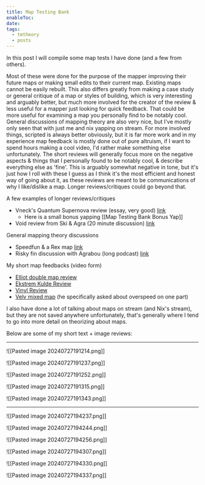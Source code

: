 ```yaml
---
title: Map Testing Bank
enableToc: 
date: 
tags:
  - tmtheory
  - posts
---
```

In this post I will compile some map tests I have done (and a few from others).

Most of these were done for the purpose of the mapper improving their future maps or making small edits to their current map. Existing maps cannot be easily rebuilt. This also differs greatly from making a case study or general critique of a map or styles of building, which is very interesting and arguably better, but much more involved for the creator of the review & less useful for a mapper just looking for quick feedback. That could be more useful for examining a map you personally find to be notably cool. General discussions of mapping theory are also very nice, but I've mostly only seen that with just me and nix yapping on stream. For more involved things, scripted is always better obviously, but it is far more work and in my experience map feedback is mostly done out of pure altruism, if I want to spend hours making a cool video, I'd rather make something else unfortunately. The short reviews will generally focus more on the negative aspects & things that I personally found to be notably cool, & describe everything else as 'fine'. This is arguably somewhat negative in tone, but it's just how I roll with these I guess as I think it's the most efficient and honest way of going about it, as these reviews are meant to be communications of why I like/dislike a map. Longer reviews/critiques could go beyond that.

A few examples of longer reviews/critiques
- Vneck's Quantum Supernova review (essay, very good) [link](https://www.youtube.com/watch?v=_rysCD70wu8)
	- Here is a small bonus yapping [[Map Testing Bank Bonus Yap]]
- Void review from Ski & Agra (20 minute discussion) [link](https://youtu.be/blWyuKXZh0o)

General mapping theory discussions
- Speedfun & a Rex map [link](https://youtu.be/5P8W9l9A5vk)
- Risky fin discussion with Agrabou (long podcast) [link](https://youtu.be/A-n9j3SmWto)

My short map feedbacks (video form)
- [Elliot double map review](https://www.youtube.com/watch?v=3djTgeQjwtc)
- [Ekstrem Kulde Review](https://www.youtube.com/watch?v=JvSps2cQ62U)
- [Vinyl Review](https://youtu.be/blWyuKXZh0o)
- [Velv mixed map](https://www.youtube.com/watch?v=9e2Hl9bA9VU) (he specifically asked about overspeed on one part)

I also have done a lot of talking about maps on stream (and Nix's stream), but they are not saved anywhere unfortunately, that's generally where I tend to go into more detail on theorizing about maps.

Below are some of my short text + image reviews:

---
![[Pasted image 20240727191214.png]]

![[Pasted image 20240727191237.png]]

![[Pasted image 20240727191252.png]]

![[Pasted image 20240727191315.png]]

![[Pasted image 20240727191343.png]]

---

![[Pasted image 20240727194237.png]]

![[Pasted image 20240727194244.png]]

![[Pasted image 20240727194256.png]]

![[Pasted image 20240727194307.png]]

![[Pasted image 20240727194330.png]]

![[Pasted image 20240727194337.png]]

